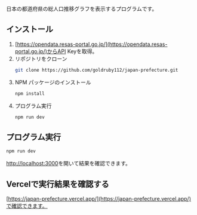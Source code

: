 日本の都道府県の総人口推移グラフを表示するプログラムです。

## インストール

1. [https://opendata.resas-portal.go.jp/](https://opendata.resas-portal.go.jp/)からAPI Keyを取得。
2. リポジトリをクローン
   ```sh
   git clone https://github.com/goldruby112/japan-prefecture.git
   ```
3. NPM パッケージのインストール
   ```sh
   npm install
   ```
4. プログラム実行
   ```sh
   npm run dev
   ```


## プログラム実行

```sh
npm run dev
```

[http://localhost:3000](http://localhost:3000)を開いて結果を確認できます。

## Vercelで実行結果を確認する

[https://japan-prefecture.vercel.app/](https://japan-prefecture.vercel.app/)で確認できます。
